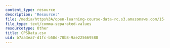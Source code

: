 ```yaml
---
content_type: resource
description: 'Resource:'
file: /media/https%3A/open-learning-course-data-rc.s3.amazonaws.com/15-071-the-analytics-edge-spring-2017/b7aa3ea7d1fcb58d70b89ae225669588_CPSData.csv
file_type: text/comma-separated-values
resourcetype: Other
title: CPSData.csv
uid: b7aa3ea7-d1fc-b58d-70b8-9ae225669588
---
```

